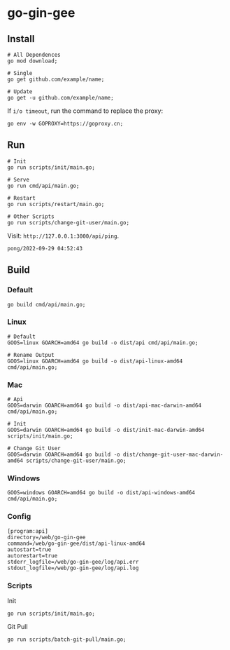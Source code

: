 # go-gin-gee

## Install

```
# All Dependences
go mod download;

# Single
go get github.com/example/name;

# Update
go get -u github.com/example/name;
```

If `i/o timeout`, run the command to replace the proxy: 

```
go env -w GOPROXY=https://goproxy.cn;
```

## Run

```
# Init
go run scripts/init/main.go;

# Serve
go run cmd/api/main.go;

# Restart
go run scripts/restart/main.go;

# Other Scripts
go run scripts/change-git-user/main.go;
```

Visit: `http://127.0.0.1:3000/api/ping`.

```
pong/2022-09-29 04:52:43
```

## Build

### Default

```
go build cmd/api/main.go;
```

### Linux

```
# Default
GOOS=linux GOARCH=amd64 go build -o dist/api cmd/api/main.go;

# Rename Output
GOOS=linux GOARCH=amd64 go build -o dist/api-linux-amd64 cmd/api/main.go;
```

### Mac

```
# Api
GOOS=darwin GOARCH=amd64 go build -o dist/api-mac-darwin-amd64 cmd/api/main.go;

# Init
GOOS=darwin GOARCH=amd64 go build -o dist/init-mac-darwin-amd64 scripts/init/main.go;

# Change Git User
GOOS=darwin GOARCH=amd64 go build -o dist/change-git-user-mac-darwin-amd64 scripts/change-git-user/main.go;
```

### Windows

```
GOOS=windows GOARCH=amd64 go build -o dist/api-windows-amd64 cmd/api/main.go;
```

### Config

```
[program:api]
directory=/web/go-gin-gee
command=/web/go-gin-gee/dist/api-linux-amd64
autostart=true
autorestart=true
stderr_logfile=/web/go-gin-gee/log/api.err
stdout_logfile=/web/go-gin-gee/log/api.log
```

### Scripts

Init

```
go run scripts/init/main.go;
```

Git Pull

```
go run scripts/batch-git-pull/main.go;
```
